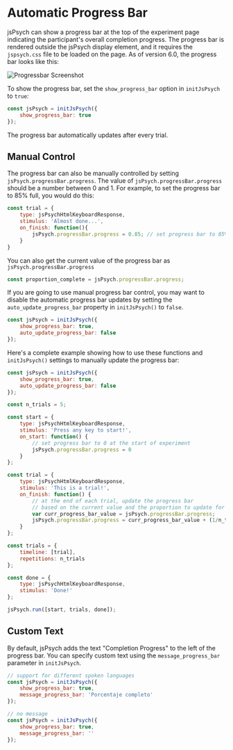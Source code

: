 # Automatic Progress Bar

jsPsych can show a progress bar at the top of the experiment page indicating the participant's overall completion progress. The progress bar is rendered outside the jsPsych display element, and it requires the `jspsych.css` file to be loaded on the page. As of version 6.0, the progress bar looks like this:

![Progressbar Screenshot](../img/progress_bar.png)

To show the progress bar, set the `show_progress_bar` option in `initJsPsych` to `true`:

```javascript
const jsPsych = initJsPsych({
	show_progress_bar: true
});
```

The progress bar automatically updates after every trial.

## Manual Control

The progress bar can also be manually controlled by setting `jsPsych.progressBar.progress`. The value of `jsPsych.progressBar.progress` should be a number between 0 and 1. For example, to set the progress bar to 85% full, you would do this:


```js
const trial = {
	type: jsPsychHtmlKeyboardResponse,
	stimulus: 'Almost done...',
	on_finish: function(){
		jsPsych.progressBar.progress = 0.85; // set progress bar to 85% full.
	}
}
```

You can also get the current value of the progress bar as `jsPsych.progressBar.progress`

```js
const proportion_complete = jsPsych.progressBar.progress;
```

If you are going to use manual progress bar control, you may want to disable the automatic progress bar updates by setting the `auto_update_progress_bar` property in `initJsPsych()` to `false`.

```js
const jsPsych = initJsPsych({
	show_progress_bar: true,
	auto_update_progress_bar: false
});
```

Here's a complete example showing how to use these functions and `initJsPsych()` settings to manually update the progress bar:

```js
const jsPsych = initJsPsych({
    show_progress_bar: true,
    auto_update_progress_bar: false
});

const n_trials = 5;

const start = {
    type: jsPsychHtmlKeyboardResponse,
    stimulus: 'Press any key to start!',
    on_start: function() {
        // set progress bar to 0 at the start of experiment
        jsPsych.progressBar.progress = 0
    }
};

const trial = {
    type: jsPsychHtmlKeyboardResponse,
    stimulus: 'This is a trial!',
    on_finish: function() {
        // at the end of each trial, update the progress bar
        // based on the current value and the proportion to update for each trial
        var curr_progress_bar_value = jsPsych.progressBar.progress;
        jsPsych.progressBar.progress = curr_progress_bar_value + (1/n_trials)
    }
};

const trials = {
    timeline: [trial],
    repetitions: n_trials
};

const done = {
    type: jsPsychHtmlKeyboardResponse,
    stimulus: 'Done!'
};

jsPsych.run([start, trials, done]);
```

## Custom Text

By default, jsPsych adds the text "Completion Progress" to the left of the progress bar. You can specify custom text using the `message_progress_bar` parameter in `initJsPsych`.

```js
// support for different spoken languages
const jsPsych = initJsPsych({
    show_progress_bar: true,
    message_progress_bar: 'Porcentaje completo'
});
```

```js
// no message
const jsPsych = initJsPsych({
    show_progress_bar: true,
    message_progress_bar: ''
});
```